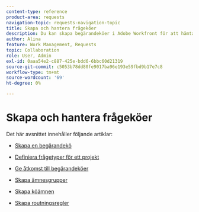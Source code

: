 ```yaml
---
content-type: reference
product-area: requests
navigation-topic: requests-navigation-topic
title: Skapa och hantera frågeköer
description: Du kan skapa begärandeköer i Adobe Workfront för att hämta in oplanerat arbete i din organisation. I följande artiklar beskrivs hur du kan konfigurera projekt så att de fungerar som begärandeköer.
author: Alina
feature: Work Management, Requests
topic: Collaboration
role: User, Admin
exl-id: 0aaa54e2-c887-425e-bdd6-6bbc60d21319
source-git-commit: c5053b78dd80fe9017ba96e193e59fbd9b17e7c8
workflow-type: tm+mt
source-wordcount: '69'
ht-degree: 0%

---
```


# Skapa och hantera frågeköer

Det här avsnittet innehåller följande artiklar:

* [Skapa en begärandekö](../../../manage-work/requests/create-and-manage-request-queues/create-request-queue.md)
* [Definiera frågetyper för ett projekt](../../../manage-work/requests/create-and-manage-request-queues/define-request-types-for-project.md)
* [Ge åtkomst till begärandeköer](../../../manage-work/requests/create-and-manage-request-queues/provide-access-to-request-queues.md)
* [Skapa ämnesgrupper](../../../manage-work/requests/create-and-manage-request-queues/create-topic-groups.md)
* [Skapa köämnen](../../../manage-work/requests/create-and-manage-request-queues/create-queue-topics.md)
* [Skapa routningsregler](../../../manage-work/requests/create-and-manage-request-queues/create-routing-rules.md)

  <!--
  <li><a href="../../../manage-work/requests/create-and-manage-request-queues/queue-details-tab-overview.md" class="MCXref xref" xrefformat="{para}">Overview of the Queue Details tab in a project</a> </li>
  -->
